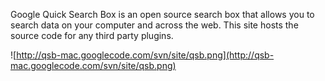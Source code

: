 Google Quick Search Box is an open source search box that allows you to search data on your computer and across the web. This site hosts the source code for any third party plugins.

![http://qsb-mac.googlecode.com/svn/site/qsb.png](http://qsb-mac.googlecode.com/svn/site/qsb.png)
